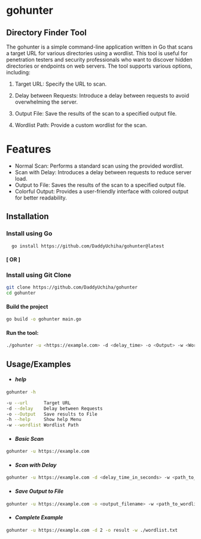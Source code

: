 
# gohunter

Directory Finder Tool
------------------------------------------------------------------------------------------

The gohunter is a simple command-line application written in Go that scans a target URL for various directories using a wordlist. This tool is useful for penetration testers and security professionals who want to discover hidden directories or endpoints on web servers. The tool supports various options, including:

1. Target URL: Specify the URL to scan.

2. Delay between Requests: Introduce a delay between requests to avoid overwhelming the server.
3. Output File: Save the results of the scan to a specified output file.
4. Wordlist Path: Provide a custom wordlist for the scan.

# Features

- Normal Scan: Performs a standard scan using the provided wordlist.
- Scan with Delay: Introduces a delay between requests to reduce server load.
- Output to File: Saves the results of the scan to a specified output file.
- Colorful Output: Provides a user-friendly interface with colored output for better readability.



## Installation

### Install using Go 

```bash
  go install https://github.com/DaddyUchiha/gohunter@latest
```

#### [ OR ]

###  Install using Git Clone 

```bash
git clone https://github.com/DaddyUchiha/gohunter
cd gohunter
```
#### Build the project

```bash
go build -o gohunter main.go
```

#### Run the tool:

```bash
./gohunter -u <https://example.com> -d <delay_time> -o <Output> -w <Wordlist Path>  
```


## Usage/Examples

- #### *help*
```bash
gohunter -h
```
```bash
-u --url      Target URL
-d --delay    Delay between Requests
-o --Output   Save results to File
-h --help     Show help Menu
-w --wordlist Wordlist Path
```

- #### *Basic Scan*
```bash
gohunter -u https://example.com
```

- #### *Scan with Delay*
```bash
gohunter -u https://example.com -d <delay_time_in_seconds> -w <path_to_wordlist>
```
- #### *Save Output to File*
```bash
gohunter -u https://example.com -o <output_filename> -w <path_to_wordlist>
```
- #### *Complete Example*
```bash
gohunter -u https://example.com -d 2 -o result -w ./wordlist.txt
```

